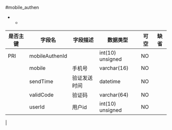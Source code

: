 #mobile_authen
* -
 
|是否主键	|字段名	|字段描述	|数据类型	|可空	|缺省	|
| --------|-----|-----|-----|-----|-----|
|PRI|mobileAuthenId||int(10) unsigned|NO||
||mobile|手机号|varchar(16)|NO||
||sendTime|验证发送时间|datetime|NO||
||validCode|验证码|varchar(64)|NO||
||userId|用户id|int(10) unsigned|NO||
|
